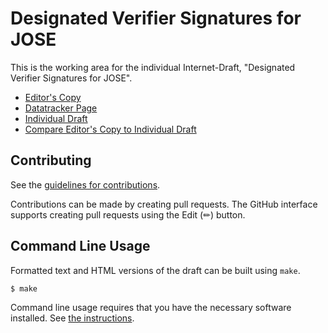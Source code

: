 # Designated Verifier Signatures for JOSE

This is the working area for the individual Internet-Draft, "Designated Verifier Signatures for JOSE".

* [Editor's Copy](https://paulbastian.github.io/draft-bastian-dvs-jose/#go.draft-bastian-jose-dvs.html)
* [Datatracker Page](https://datatracker.ietf.org/doc/draft-bastian-jose-dvs)
* [Individual Draft](https://datatracker.ietf.org/doc/html/draft-bastian-jose-dvs)
* [Compare Editor's Copy to Individual Draft](https://paulbastian.github.io/draft-bastian-dvs-jose/#go.draft-bastian-jose-dvs.diff)


## Contributing

See the
[guidelines for contributions](https://github.com/paulbastian/draft-bastian-dvs-jose/blob/main/CONTRIBUTING.md).

Contributions can be made by creating pull requests.
The GitHub interface supports creating pull requests using the Edit (✏) button.


## Command Line Usage

Formatted text and HTML versions of the draft can be built using `make`.

```sh
$ make
```

Command line usage requires that you have the necessary software installed.  See
[the instructions](https://github.com/martinthomson/i-d-template/blob/main/doc/SETUP.md).

